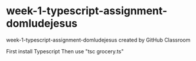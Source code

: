 # week-1-typescript-assignment-domludejesus
week-1-typescript-assignment-domludejesus created by GitHub Classroom

First install Typescript 
Then use "tsc grocery.ts"
